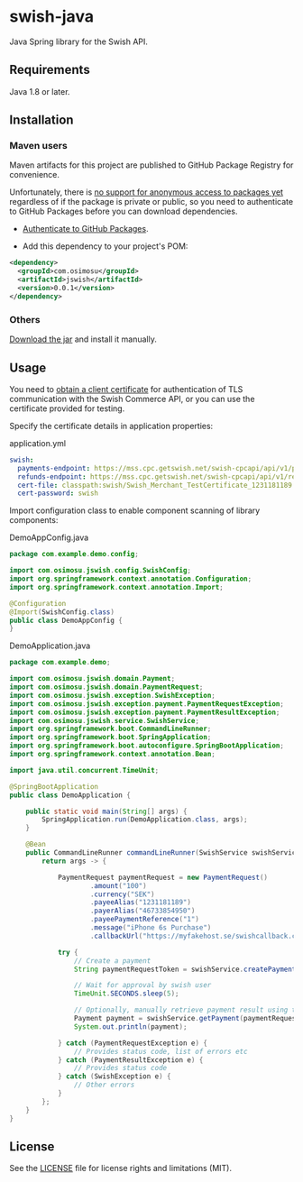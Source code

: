 # swish-java

Java Spring library for the Swish API.

## Requirements

Java 1.8 or later.

## Installation

### Maven users

Maven artifacts for this project are published to GitHub Package Registry for convenience.

Unfortunately, there is [no support for anonymous access to packages yet](https://github.community/t5/GitHub-Actions/docker-pull-from-public-GitHub-Package-Registry-fail-with-quot/td-p/32782) regardless of if the package is private or public, so you need to authenticate to GitHub Packages before you can download dependencies. 

* [Authenticate to GitHub Packages](https://help.github.com/en/github/managing-packages-with-github-packages/configuring-apache-maven-for-use-with-github-packages#authenticating-to-github-packages).

* Add this dependency to your project's POM:
```xml
<dependency>
  <groupId>com.osimosu</groupId>
  <artifactId>jswish</artifactId>
  <version>0.0.1</version>
</dependency>
```

### Others

[Download the jar](https://github.com/eosimosu/jswish/packages/92349) and install it manually.

## Usage

You need to [obtain a client certificate](https://www.swish.nu/developer#swish-for-merchants) for authentication of TLS communication with the Swish Commerce API, or you can use the certificate provided for testing.

Specify the certificate details in application properties:

application.yml

```yaml
swish:
  payments-endpoint: https://mss.cpc.getswish.net/swish-cpcapi/api/v1/paymentrequests/
  refunds-endpoint: https://mss.cpc.getswish.net/swish-cpcapi/api/v1/refunds/
  cert-file: classpath:swish/Swish_Merchant_TestCertificate_1231181189.p12
  cert-password: swish
```

Import configuration class to enable component scanning of library components:

DemoAppConfig.java
```java
package com.example.demo.config;

import com.osimosu.jswish.config.SwishConfig;
import org.springframework.context.annotation.Configuration;
import org.springframework.context.annotation.Import;

@Configuration
@Import(SwishConfig.class)
public class DemoAppConfig {
}

```

DemoApplication.java

```java
package com.example.demo;

import com.osimosu.jswish.domain.Payment;
import com.osimosu.jswish.domain.PaymentRequest;
import com.osimosu.jswish.exception.SwishException;
import com.osimosu.jswish.exception.payment.PaymentRequestException;
import com.osimosu.jswish.exception.payment.PaymentResultException;
import com.osimosu.jswish.service.SwishService;
import org.springframework.boot.CommandLineRunner;
import org.springframework.boot.SpringApplication;
import org.springframework.boot.autoconfigure.SpringBootApplication;
import org.springframework.context.annotation.Bean;

import java.util.concurrent.TimeUnit;

@SpringBootApplication
public class DemoApplication {

    public static void main(String[] args) {
        SpringApplication.run(DemoApplication.class, args);
    }

    @Bean
    public CommandLineRunner commandLineRunner(SwishService swishService) {
        return args -> {

            PaymentRequest paymentRequest = new PaymentRequest()
                    .amount("100")
                    .currency("SEK")
                    .payeeAlias("1231181189")
                    .payerAlias("46733854950")
                    .payeePaymentReference("1")
                    .message("iPhone 6s Purchase")
                    .callbackUrl("https://myfakehost.se/swishcallback.cfm"); // callbackUrl is called by MSS with payment result

            try {
                // Create a payment
                String paymentRequestToken = swishService.createPayment(paymentRequest);

                // Wait for approval by swish user
                TimeUnit.SECONDS.sleep(5);

                // Optionally, manually retrieve payment result using token
                Payment payment = swishService.getPayment(paymentRequestToken);
                System.out.println(payment);

            } catch (PaymentRequestException e) {
                // Provides status code, list of errors etc
            } catch (PaymentResultException e) {
                // Provides status code
            } catch (SwishException e) {
                // Other errors
            }
        };
    }
}
```

## License

See the [LICENSE](LICENSE.md) file for license rights and limitations (MIT).
